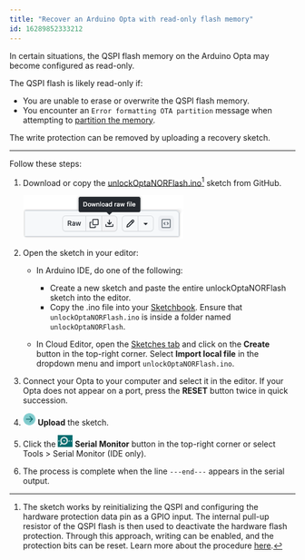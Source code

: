 ```yaml
---
title: "Recover an Arduino Opta with read-only flash memory"
id: 16289852333212
---
```


In certain situations, the QSPI flash memory on the Arduino Opta may become configured as read-only.

The QSPI flash is likely read-only if:

* You are unable to erase or overwrite the QSPI flash memory.
* You encounter an `Error formatting OTA partition` message when attempting to [partition the memory](https://support.arduino.cc/hc/en-us/articles/16206977438748-Reset-the-flash-memory-on-STM32H747-based-devices).

The write protection can be removed by uploading a recovery sketch.

----

Follow these steps:

1. Download or copy the [unlockOptaNORFlash.ino](https://github.com/manchoz/unbrick-recover-readonly-flash-arduino-opta/blob/master/unlockOptaNORFlash/unlockOptaNORFlash.ino)[^1] sketch from GitHub.

   ![Downloading a file on GitHub.](img/github-download.png)

1. Open the sketch in your editor:

   * In Arduino IDE, do one of the following:

     * Create a new sketch and paste the entire unlockOptaNORFlash sketch into the editor.
     * Copy the .ino file into your [Sketchbook](https://support.arduino.cc/hc/en-us/articles/4412950938514-Open-the-Sketchbook-folder). Ensure that `unlockOptaNORFlash.ino` is inside a folder named `unlockOptaNORFlash`.

   * In Cloud Editor, open the [Sketches tab](https://app.arduino.cc/sketches) and click on the **Create** button in the top-right corner. Select **Import local file** in the dropdown menu and import `unlockOptaNORFlash.ino`.

1. Connect your Opta to your computer and select it in the editor. If your Opta does not appear on a port, press the **RESET** button twice in quick succession.

1. ![Upload button](img/symbol_upload2.png) **Upload** the sketch.

1. Click the ![Serial Monitor button](img/symbol_monitor.png) **Serial Monitor** button in the top-right corner or select Tools > Serial Monitor (IDE only).

1. The process is complete when the line `---end---` appears in the serial output.

[^1]: The sketch works by reinitializing the QSPI and configuring the hardware protection data pin as a GPIO input. The internal pull-up resistor of the QSPI flash is then used to deactivate the hardware flash protection. Through this approach, writing can be enabled, and the protection bits can be reset. Learn more about the procedure [here](https://github.com/manchoz/unbrick-recover-readonly-flash-arduino-opta).
